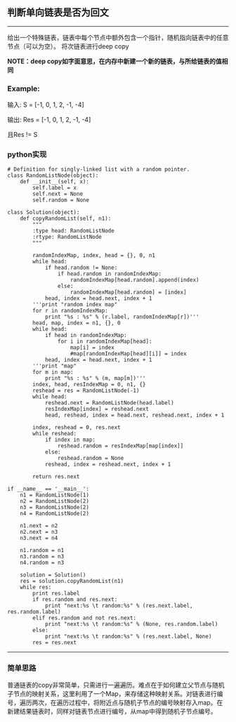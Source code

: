 ## 判断单向链表是否为回文
---
给出一个特殊链表，链表中每个节点中额外包含一个指针，随机指向链表中的任意节点（可以为空）。
将次链表进行deep copy

**NOTE：deep copy如字面意思，在内存中新建一个新的链表，与所给链表的值相同**

### Example:
输入: S = [-1, 0, 1, 2, -1, -4]

输出: Res = [-1, 0, 1, 2, -1, -4]

且Res != S

### python实现
	# Definition for singly-linked list with a random pointer.
	class RandomListNode(object):
	    def __init__(self, x):
	        self.label = x
	        self.next = None
	        self.random = None

	class Solution(object):
	    def copyRandomList(self, n1):
	        """
	        :type head: RandomListNode
	        :rtype: RandomListNode
	        """
	
	        randomIndexMap, index, head = {}, 0, n1
	        while head:
	            if head.random != None:
	                if head.random in randomIndexMap:
	                    randomIndexMap[head.random].append(index)
	                else:
	                    randomIndexMap[head.random] = [index]
	            head, index = head.next, index + 1
	        '''print "random index map"
	        for r in randomIndexMap:
	            print "%s : %s" % (r.label, randomIndexMap[r])'''
	        head, map, index = n1, {}, 0
	        while head:
	            if head in randomIndexMap:
	                for i in randomIndexMap[head]:
	                    map[i] = index
	                    #map[randomIndexMap[head][i]] = index
	            head, index = head.next, index + 1
	        '''print "map"
	        for m in map:
	            print "%s : %s" % (m, map[m])'''
	        index, head, resIndexMap = 0, n1, {}
	        reshead = res = RandomListNode(-1)
	        while head:
	            reshead.next = RandomListNode(head.label)
	            resIndexMap[index] = reshead.next
	            head, reshead, index = head.next, reshead.next, index + 1
	
	        index, reshead = 0, res.next
	        while reshead:
	            if index in map:
	                reshead.random = resIndexMap[map[index]]
	            else:
	                reshead.random = None
	            reshead, index = reshead.next, index + 1
	
	        return res.next

	if __name__ == '__main__':
	    n1 = RandomListNode(1)
	    n2 = RandomListNode(2)
	    n3 = RandomListNode(2)
	    n4 = RandomListNode(2)
	
	    n1.next = n2
	    n2.next = n3
	    n3.next = n4
	
	    n1.random = n1
	    n3.random = n3
	    n4.random = n3
	
	    solution = Solution()
	    res = solution.copyRandomList(n1)
	    while res:
	        print res.label
	        if res.random and res.next:
	            print "next:%s \t random:%s" % (res.next.label, res.random.label)
	        elif res.random and not res.next:
	            print "next:%s \t random:%s" % (None, res.random.label)
	        else:
	            print "next:%s \t random:%s" % (res.next.label, None)
	        res = res.next




---
### 简单思路

普通链表的copy非常简单，只需进行一遍遍历。难点在于如何建立父节点与随机子节点的映射关系，这里利用了一个Map，来存储这种映射关系。对链表进行编号，遍历两次，在遍历过程中，将附近点与随机子节点的编号映射存入map。在新建结果链表时，同样对链表节点进行编号，从map中得到随机子节点编号。
 
